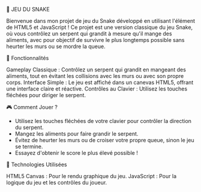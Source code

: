 🐍 JEU DU SNAKE

Bienvenue dans mon projet de jeu du Snake développé en utilisant l'élément <canvas> de HTML5 et JavaScript ! Ce projet est une version classique du jeu Snake, où vous contrôlez un serpent qui grandit à mesure qu'il mange des aliments, avec pour objectif de survivre le plus longtemps possible sans heurter les murs ou se mordre la queue.

🚀 Fonctionnalités

Gameplay Classique : Contrôlez un serpent qui grandit en mangeant des aliments, tout en évitant les collisions avec les murs ou avec son propre corps.
Interface Simple : Le jeu est affiché dans un canevas HTML5, offrant une interface claire et réactive.
Contrôles au Clavier : Utilisez les touches fléchées pour diriger le serpent.

🎮 Comment Jouer ?

* Utilisez les touches fléchées de votre clavier pour contrôler la direction du serpent.
* Mangez les aliments pour faire grandir le serpent.
* Évitez de heurter les murs ou de croiser votre propre queue, sinon le jeu se termine.
* Essayez d'obtenir le score le plus élevé possible !

📝 Technologies Utilisées

HTML5 Canvas : Pour le rendu graphique du jeu.
JavaScript : Pour la logique du jeu et les contrôles du joueur.
